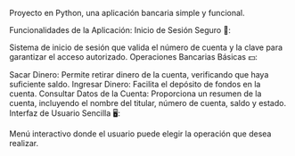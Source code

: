 Proyecto en Python, una aplicación bancaria simple y funcional.

Funcionalidades de la Aplicación:
Inicio de Sesión Seguro 🔐:

Sistema de inicio de sesión que valida el número de cuenta y la clave para garantizar el acceso autorizado.
Operaciones Bancarias Básicas 💵:

Sacar Dinero: Permite retirar dinero de la cuenta, verificando que haya suficiente saldo.
Ingresar Dinero: Facilita el depósito de fondos en la cuenta.
Consultar Datos de la Cuenta: Proporciona un resumen de la cuenta, incluyendo el nombre del titular, número de cuenta, saldo y estado.
Interfaz de Usuario Sencilla 🖥️:

Menú interactivo donde el usuario puede elegir la operación que desea realizar.